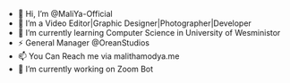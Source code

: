 - 👋 Hi, I’m @MaliYa-Official
- 👀 I’m a Video Editor|Graphic Designer|Photographer|Developer 
- 🌱 I’m currently learning Computer Science in University of Wesministor
- ⚡ General Manager @OreanStudios
- 📫 You Can Reach me via malithamodya.me
- 🔭 I’m currently working on Zoom Bot

<!---
MaliYa-Official/MaliYa-Official is a ✨ special ✨ repository because its `README.md` (this file) appears on your GitHub profile.
You can click the Preview link to take a look at your changes.
--->
